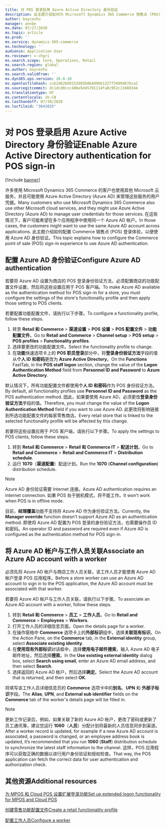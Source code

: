 ```yaml
---
title: 对 POS 登录启用 Azure Active Directory 身份验证
description: 此主题介绍如何为 Microsoft Dynamics 365 Commerce 销售点 (POS) 配置登录体验，以便使用 Azure Active Directory 身份验证。
author: boycezhu
manager: annbe
ms.date: 07/27/2020
ms.topic: article
ms.prod: ''
ms.service: dynamics-365-commerce
ms.technology: ''
audience: Application User
ms.reviewer: v-chgri
ms.search.scope: Core, Operations, Retail
ms.search.region: global
ms.author: boycezhu
ms.search.validFrom: ''
ms.dyn365.ops.version: 10.0.10
ms.openlocfilehash: ccb2d62b09153d03b064d9661227f3499d67bca2
ms.sourcegitcommit: dc1dcd0ccc40be5d45701114fa8c952c13488344
ms.translationtype: HT
ms.contentlocale: zh-CN
ms.lasthandoff: 07/30/2020
ms.locfileid: "3641025"
---
```

# <a name="enable-azure-active-directory-authentication-for-pos-sign-in"></a><span data-ttu-id="04081-103">对 POS 登录启用 Azure Active Directory 身份验证</span><span class="sxs-lookup"><span data-stu-id="04081-103">Enable Azure Active Directory authentication for POS sign-in</span></span>
[!include [banner](includes/banner.md)]


<span data-ttu-id="04081-104">许多使用 Microsoft Dynamics 365 Commerce 的客户也使用其他 Microsoft 云服务，并且可能使用 Azure Active Directory (Azure AD) 来管理这些服务的用户凭据。</span><span class="sxs-lookup"><span data-stu-id="04081-104">Many customers who use Microsoft Dynamics 365 Commerce also use other Microsoft cloud services, and they might use Azure Active Directory (Azure AD) to manage user credentials for those services.</span></span> <span data-ttu-id="04081-105">在这些情况下，客户可能希望在多个应用程序中使用同一个 Azure AD 帐户。</span><span class="sxs-lookup"><span data-stu-id="04081-105">In those cases, the customers might want to use the same Azure AD account across applications.</span></span> <span data-ttu-id="04081-106">此主题介绍如何配置 Commerce 销售点 (POS) 登录体验，以便使用 Azure AD 身份验证。</span><span class="sxs-lookup"><span data-stu-id="04081-106">This topic explains how to configure the Commerce point of sale (POS) sign-in experience to use Azure AD authentication.</span></span>

## <a name="configure-azure-ad-authentication"></a><span data-ttu-id="04081-107">配置 Azure AD 身份验证</span><span class="sxs-lookup"><span data-stu-id="04081-107">Configure Azure AD authentication</span></span>

<span data-ttu-id="04081-108">若要将 Azure AD 设置为商店的 POS 登录身份验证方法，必须配置商店的功能配置文件设置，然后将这些设置应用于 POS 客户端。</span><span class="sxs-lookup"><span data-stu-id="04081-108">To make Azure AD available as the authentication method for POS sign-in for a store, you must configure the settings of the store's functionality profile and then apply those setting to POS clients.</span></span>

<span data-ttu-id="04081-109">若要配置功能配置文件，请执行以下步骤。</span><span class="sxs-lookup"><span data-stu-id="04081-109">To configure a functionality profile, follow these steps.</span></span>

1. <span data-ttu-id="04081-110">转至 **Retail 和 Commerce** \> **渠道设置** \> **POS 设置** \> **POS 配置文件** \> **功能配置文件**。</span><span class="sxs-lookup"><span data-stu-id="04081-110">Go to **Retail and Commerce** \> **Channel setup** \> **POS setup** \> **POS profiles** \> **Functionality profiles**.</span></span>
1. <span data-ttu-id="04081-111">选择要更改的功能配置文件。</span><span class="sxs-lookup"><span data-stu-id="04081-111">Select the functionality profile to change.</span></span>
1. <span data-ttu-id="04081-112">在**功能**快速选项卡上的 **POS 职员登录**部分中，将**登录身份验证方法**字段的值从**个人 ID 和密码**更改为 **Azure Active Directory**。</span><span class="sxs-lookup"><span data-stu-id="04081-112">On the **Functions** FastTab, in the **POS staff logon** section, change the value of the **Logon Authentication Method** field from **Personnel ID and Password** to **Azure Active Directory**.</span></span>

<span data-ttu-id="04081-113">默认情况下，所有功能配置文件都使用**个人 ID 和密码**作为 POS 身份验证方法。</span><span class="sxs-lookup"><span data-stu-id="04081-113">By default, all functionality profiles use **Personnel ID and Password** as the POS authentication method.</span></span> <span data-ttu-id="04081-114">因此，如果要使用 Azure AD，必须更改**登录身份验证方法**字段的值。</span><span class="sxs-lookup"><span data-stu-id="04081-114">Therefore, you must change the value of the **Logon Authentication Method** field if you want to use Azure AD.</span></span> <span data-ttu-id="04081-115">此更改将影响链接到所选功能配置文件的每家零售商店。</span><span class="sxs-lookup"><span data-stu-id="04081-115">Every retail store that is linked to the selected functionality profile will be affected by this change.</span></span>

<span data-ttu-id="04081-116">若要将这些设置应用于 POS 客户端，请执行以下步骤。</span><span class="sxs-lookup"><span data-stu-id="04081-116">To apply the settings to POS clients, follow these steps.</span></span>

1. <span data-ttu-id="04081-117">转到 **Retail 和 Commerce** \> **Retail 和 Commerce IT** \> **配送计划**。</span><span class="sxs-lookup"><span data-stu-id="04081-117">Go to **Retail and Commerce** \> **Retail and Commerce IT** \> **Distribution schedule**.</span></span>
1. <span data-ttu-id="04081-118">运行 **1070**（**渠道配置**）配送计划。</span><span class="sxs-lookup"><span data-stu-id="04081-118">Run the **1070** (**Channel configuration**) distribution schedule.</span></span>

> [!NOTE]
> <span data-ttu-id="04081-119">Azure AD 身份验证需要 Internet 连接。</span><span class="sxs-lookup"><span data-stu-id="04081-119">Azure AD authentication requires an internet connection.</span></span> <span data-ttu-id="04081-120">如果 POS 处于脱机模式，将不能工作。</span><span class="sxs-lookup"><span data-stu-id="04081-120">It won't work when POS is in offline mode.</span></span>
> 
> <span data-ttu-id="04081-121">目前，**经理覆盖**功能不支持将 Azure AD 作为身份验证方法。</span><span class="sxs-lookup"><span data-stu-id="04081-121">Currently, the **Manager override** function doesn't support Azure AD as an authentication method.</span></span> <span data-ttu-id="04081-122">即使将 Azure AD 配置为 POS 登录的身份验证方法，也需要操作员 ID 和密码。</span><span class="sxs-lookup"><span data-stu-id="04081-122">An operator ID and password are required even if Azure AD is configured as the authentication method for POS sign-in.</span></span>

## <a name="associate-an-azure-ad-account-with-a-worker"></a><span data-ttu-id="04081-123">将 Azure AD 帐户与工作人员关联</span><span class="sxs-lookup"><span data-stu-id="04081-123">Associate an Azure AD account with a worker</span></span>

<span data-ttu-id="04081-124">必须先将 Azure AD 帐户与商店工作人员关联，该工作人员才能使用 Azure AD 帐户登录 POS 应用程序。</span><span class="sxs-lookup"><span data-stu-id="04081-124">Before a store worker can use an Azure AD account to sign in to the POS application, the Azure AD account must be associated with that worker.</span></span>

<span data-ttu-id="04081-125">若要将 Azure AD 帐户与工作人员关联，请执行以下步骤。</span><span class="sxs-lookup"><span data-stu-id="04081-125">To associate an Azure AD account with a worker, follow these steps.</span></span>

1. <span data-ttu-id="04081-126">转到 **Retail 和 Commerce** \> **员工** \> **工作人员**。</span><span class="sxs-lookup"><span data-stu-id="04081-126">Go to **Retail and Commerce** \> **Employees** \> **Workers**.</span></span>
1. <span data-ttu-id="04081-127">打开工作人员的详细信息页面。</span><span class="sxs-lookup"><span data-stu-id="04081-127">Open the details page for a worker.</span></span>
1. <span data-ttu-id="04081-128">在操作窗格中 **Commerce** 选项卡上的**外部标识**组中，选择**关联现有标识**。</span><span class="sxs-lookup"><span data-stu-id="04081-128">On the Action Pane, on the **Commerce** tab, in the **External identity** group, select **Associate existing identity**.</span></span>
1. <span data-ttu-id="04081-129">在**使用现有外部标识**对话框中，选择**使用电子邮件搜索**，输入 Azure AD 电子邮件地址，然后选择**搜索**。</span><span class="sxs-lookup"><span data-stu-id="04081-129">In the **Use existing external identity** dialog box, select **Search using email**, enter an Azure AD email address, and then select **Search**.</span></span>
1. <span data-ttu-id="04081-130">选择返回的 Azure AD 帐户，然后选择**确定**。</span><span class="sxs-lookup"><span data-stu-id="04081-130">Select the Azure AD account that is returned, and then select **OK**.</span></span>

<span data-ttu-id="04081-131">将填写该工作人员详细信息页的 **Commerce** 选项卡中的**别名**、**UPN** 和 **外部子标识**字段。</span><span class="sxs-lookup"><span data-stu-id="04081-131">The **Alias**, **UPN**, and **External sub identifier** fields on the **Commerce** tab of the worker's details page will be filled in.</span></span>

> [!NOTE]
> <span data-ttu-id="04081-132">更新工作记录后，例如，如果关联了新的 Azure AD 帐户，更改了密码或更新了员工通讯簿，建议您运行 **1060**（**人员**）分配计划将最新的人员信息同步到渠道。</span><span class="sxs-lookup"><span data-stu-id="04081-132">After a worker record is updated, for example if a new Azure AD account is associated, a password is changed, or an employee address book is updated, it’s recommended that you run **1060** (**Staff**) distribution schedule to synchronize the latest staff information to the channel.</span></span> <span data-ttu-id="04081-133">这样，POS 应用程序可以获取正确的数据以进行用户身份验证和授权检查。</span><span class="sxs-lookup"><span data-stu-id="04081-133">That way, the POS application can fetch the correct data for user authentication and authorization check.</span></span>

## <a name="additional-resources"></a><span data-ttu-id="04081-134">其他资源</span><span class="sxs-lookup"><span data-stu-id="04081-134">Additional resources</span></span>

[<span data-ttu-id="04081-135">为 MPOS 和 Cloud POS 设置扩展登录功能</span><span class="sxs-lookup"><span data-stu-id="04081-135">Set up extended logon functionality for MPOS and Cloud POS</span></span>](extended-logon.md)

[<span data-ttu-id="04081-136">创建零售功能配置文件</span><span class="sxs-lookup"><span data-stu-id="04081-136">Create a retail functionality profile</span></span>](retail-functionality-profile.md)

[<span data-ttu-id="04081-137">配置工作人员</span><span class="sxs-lookup"><span data-stu-id="04081-137">Configure a worker</span></span>](https://docs.microsoft.com/dynamics365/commerce/tasks/worker)

